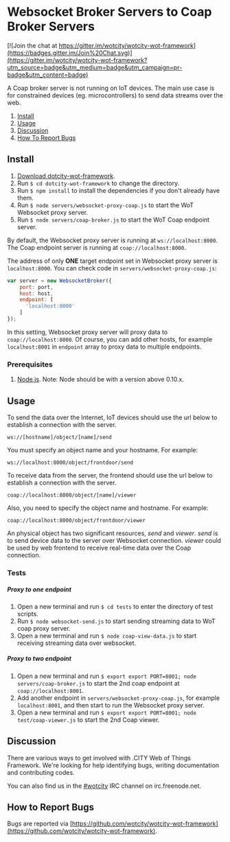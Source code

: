 # Websocket Broker Servers to Coap Broker Servers

[![Join the chat at https://gitter.im/wotcity/wotcity-wot-framework](https://badges.gitter.im/Join%20Chat.svg)](https://gitter.im/wotcity/wotcity-wot-framework?utm_source=badge&utm_medium=badge&utm_campaign=pr-badge&utm_content=badge)

A Coap broker server is not running on IoT devices. The main use case is for constrained devices (eg. microcontrollers) to send data streams over the web.

1. [Install](#install)
2. [Usage](#usage)
3. [Discussion](#discussion)
4. [How To Report Bugs](#how-to-report-bugs)

## Install

1. [Download dotcity-wot-framework](https://github.com/wotcity/dotcity-wot-framework).
2. Run `$ cd dotcity-wot-framework` to change the directory.
3. Run `$ npm install` to install the dependencies if you don't already have them.
4. Run `$ node servers/websocket-proxy-coap.js` to start the WoT Websocket proxy server.
4. Run `$ node servers/coap-broker.js` to start the WoT Coap endpoint server.

By default, the Websocket proxy server is running at `ws://localhost:8000`. The Coap endpoint server is running at `coap://localhost:8000`.

The address of only **ONE** target endpoint set in Websocket proxy server is `localhost:8000`. You can check code in `servers/websocket-proxy-coap.js`:
```javascript
var server = new WebsocketBroker({
    port: port,
    host: host,
    endpoint: [
      'localhost:8000'
    ]
});
```
In this setting, Websocket proxy server will proxy data to `coap://localhost:8000`. Of course, you can add other hosts, for example `localhost:8001` in `endpoint` array to proxy data to multiple endpoints. 

### Prerequisites

1. [Node.js](https://nodejs.org). Note: Node should be with a version above 0.10.x.

## Usage

To send the data over the Internet, IoT devices should use the url below to establish a connection with the server.

```
ws://[hostname]/object/[name]/send
```

You must specify an object name and your hostname. For example:

```
ws://localhost:8000/object/frontdoor/send
```

To receive data from the server, the frontend should use the url below to establish a connection with the server.

```
coap://localhost:8000/object/[name]/viewer
```

Also, you need to specify the object name and hostname. For example:

```
coap://localhost:8000/object/frontdoor/viewer
```

An physical object has two significant resources, *send* and *viewer*. *send* is to send device data to the server over Websocket connection. *viewer* could be used by web frontend to receive real-time data over the Coap connection.

### Tests
##### Proxy to one endpoint
1. Open a new terminal and run `$ cd tests` to enter the directory of test scripts.
2. Run `$ node websocket-send.js` to start sending streaming data to WoT coap proxy server.
3. Open a new terminal and run `$ node coap-view-data.js` to start receiving streaming data over websocket. 

##### Proxy to two endpoint
1. Open a new terminal and run `$ export export PORT=8001; node servers/coap-broker.js` to start the 2nd coap endpoint at `coap://localhost:8001`.
2. Add another endpoint in `servers/websocket-proxy-coap.js`, for example `localhost:8001`, and then start to run the Websocket proxy server.
3. Open a new terminal and run `$ export export PORT=8001; node test/coap-viewer.js` to start the 2nd Coap viewer.

## Discussion

There are various ways to get involved with .CITY Web of Things Framework. We're looking for help identifying bugs, writing documentation and contributing codes.

You can also find us in the [#wotcity](http://webchat.freenode.net/?channels=wotcity) IRC channel on irc.freenode.net.

## How to Report Bugs

Bugs are reported via [https://github.com/wotcity/wotcity-wot-framework](https://github.com/wotcity/wotcity-wot-framework).
